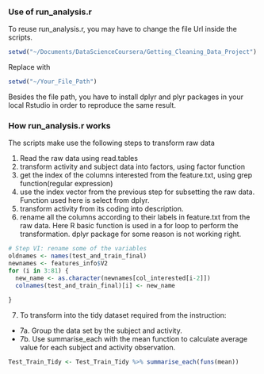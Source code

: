 ### Use of run_analysis.r

To reuse run_analysis.r, you may have to change the file Url inside the scripts. 
```R
setwd("~/Documents/DataScienceCoursera/Getting_Cleaning_Data_Project")
```
Replace with
```R
setwd("~/Your_File_Path")

```
Besides the file path, you have to install dplyr and plyr packages in your local Rstudio in order to reproduce the same result. 

### How run_analysis.r works

The scripts make use the following steps to transform raw data

1. Read the raw data using read.tables 
2. transform activity and subject data into factors, using factor function
3. get the index of the columns interested from the feature.txt, using grep function(regular expression)
4. use the index vector from the previous step for subsetting the raw data. Function used here is select from dplyr. 
5. transform activity from its coding into description.
6. rename all the columns according to their labels in feature.txt from the raw data. Here R basic function is used in a for loop to perform the transformation. dplyr package for some reason is not working right. 

```R
# Step VI: rename some of the variables
oldnames <- names(test_and_train_final)
newnames <- features_info$V2
for (i in 3:81) {
  new_name <- as.character(newnames[col_interested[i-2]])
  colnames(test_and_train_final)[i] <- new_name
  
}
```

7. To transform into the tidy dataset required from the instruction:
  * 7a. Group the data set by the subject and activity.
  * 7b. Use summarise_each with the mean function to calculate average value for each subject and activity observation. 
```R
Test_Train_Tidy <- Test_Train_Tidy %>% summarise_each(funs(mean))
```